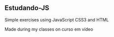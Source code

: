 ## Estudando-JS  ##

Simple exercises using  JavaScript CSS3 and HTML 

Made during my classes on curso em vídeo
